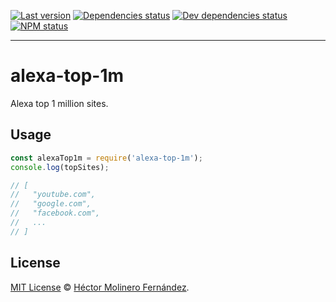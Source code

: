 [![Last version](https://img.shields.io/github/tag/zant95/alexa-top-1m.svg)][tags]
[![Dependencies status](https://img.shields.io/david/zant95/alexa-top-1m.svg)][dependencies]
[![Dev dependencies status](https://img.shields.io/david/dev/zant95/alexa-top-1m.svg)][devDependencies]
[![NPM status](https://img.shields.io/npm/dm/alexa-top-1m.svg)][npm]

***

# alexa-top-1m
Alexa top 1 million sites.

## Usage

```javascript
const alexaTop1m = require('alexa-top-1m');
console.log(topSites);

// [
//   "youtube.com",
//   "google.com",
//   "facebook.com",
//   ...
// ]
```

## License
[MIT License][license] © [Héctor Molinero Fernández](https://molinero.xyz/).

[license]: https://github.com/zant95/alexa-top-1m/blob/master/LICENSE.md
[tags]: https://github.com/zant95/alexa-top-1m/tags
[npm]: https://www.npmjs.com/package/alexa-top-1m
[dependencies]: https://david-dm.org/zant95/alexa-top-1m
[devDependencies]: https://david-dm.org/zant95/alexa-top-1m?type=dev
